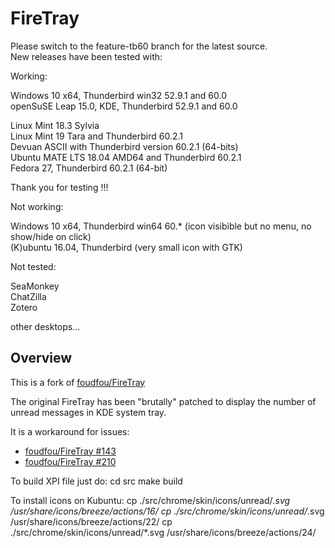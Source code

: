 FireTray
=======


Please switch to the feature-tb60 branch for the latest source.  
New releases have been tested with:  

Working:

Windows 10 x64, Thunderbird win32 52.9.1 and 60.0  
openSuSE Leap 15.0, KDE, Thunderbird 52.9.1 and 60.0  

Linux Mint 18.3 Sylvia  
Linux Mint 19 Tara and Thunderbird 60.2.1  
Devuan ASCII with Thunderbird version 60.2.1 (64-bits)  
Ubuntu MATE LTS 18.04 AMD64 and Thunderbird 60.2.1  
Fedora 27, Thunderbird 60.2.1 (64-bit)  

Thank you for testing !!!  

Not working:  

Windows 10 x64, Thunderbird win64 60.* (icon visibible but no menu, no show/hide on click)  
(K)ubuntu 16.04, Thunderbird (very small icon with GTK)  



Not tested:  

SeaMonkey  
ChatZilla  
Zotero  

other desktops...  



Overview
--------

This is a fork of [foudfou/FireTray](https://github.com/foudfou/FireTray)

The original FireTray has been "brutally" patched to display the number of unread messages in KDE system tray.

It is a workaround for issues:
* [foudfou/FireTray #143](https://github.com/foudfou/FireTray/issues/143)
* [foudfou/FireTray #210](https://github.com/foudfou/FireTray/issues/210)

To build XPI file just do:
	cd src
	make build

To install icons on Kubuntu:
	cp ./src/chrome/skin/icons/unread/*.svg /usr/share/icons/breeze/actions/16/
	cp ./src/chrome/skin/icons/unread/*.svg /usr/share/icons/breeze/actions/22/
	cp ./src/chrome/skin/icons/unread/*.svg /usr/share/icons/breeze/actions/24/
